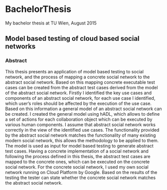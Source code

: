 # BachelorThesis
My bachelor thesis at TU Wien, August 2015

## Model based testing of cloud based social networks

### Abstract
This thesis presents an application of model based testing to social network, and the
process of mapping a concrete social network to the abstract social network. Based on
this mapping concrete executable test cases can be created from the abstract test cases
derived from the model of the abstract social network.
Firstly I identified the key use cases and components of an abstract social network, for
each use case I identified, which user’s roles should be affected by the execution of the
use case. Based on this information a general model of an abstract social network can be
created. I created the general model using hADL, which allows to define a set of actions
for each collaboration object which can be executed by various human components. I
assume that abstract social network works correctly in the view of the identified use cases.
The functionality provided by the abstract social network matches the functionality of
many existing modern social network, this allows the methodology to be applied to
them. The model is used as input for model based testing to generate abstract test cases.
Having a concrete implementation of a social network and following the process defined
in this thesis, the abstract test cases are mapped to the concrete ones, which can be
executed on the concrete social network. For the concrete social network, I used my
own social network running on Cloud Platform by Google. Based on the results of the
testing the tester can state whether the concrete social network matches the abstract
social network.
